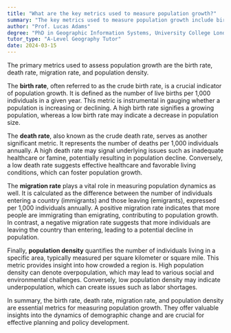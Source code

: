 ```yaml
---
title: "What are the key metrics used to measure population growth?"
summary: "The key metrics used to measure population growth include birth rate, death rate, migration rate, and population density."
author: "Prof. Lucas Adams"
degree: "PhD in Geographic Information Systems, University College London"
tutor_type: "A-Level Geography Tutor"
date: 2024-03-15
---
```


The primary metrics used to assess population growth are the birth rate, death rate, migration rate, and population density.

The **birth rate**, often referred to as the crude birth rate, is a crucial indicator of population growth. It is defined as the number of live births per 1,000 individuals in a given year. This metric is instrumental in gauging whether a population is increasing or declining. A high birth rate signifies a growing population, whereas a low birth rate may indicate a decrease in population size.

The **death rate**, also known as the crude death rate, serves as another significant metric. It represents the number of deaths per 1,000 individuals annually. A high death rate may signal underlying issues such as inadequate healthcare or famine, potentially resulting in population decline. Conversely, a low death rate suggests effective healthcare and favorable living conditions, which can foster population growth.

The **migration rate** plays a vital role in measuring population dynamics as well. It is calculated as the difference between the number of individuals entering a country (immigrants) and those leaving (emigrants), expressed per 1,000 individuals annually. A positive migration rate indicates that more people are immigrating than emigrating, contributing to population growth. In contrast, a negative migration rate suggests that more individuals are leaving the country than entering, leading to a potential decline in population.

Finally, **population density** quantifies the number of individuals living in a specific area, typically measured per square kilometer or square mile. This metric provides insight into how crowded a region is. High population density can denote overpopulation, which may lead to various social and environmental challenges. Conversely, low population density may indicate underpopulation, which can create issues such as labor shortages.

In summary, the birth rate, death rate, migration rate, and population density are essential metrics for measuring population growth. They offer valuable insights into the dynamics of demographic change and are crucial for effective planning and policy development.
    